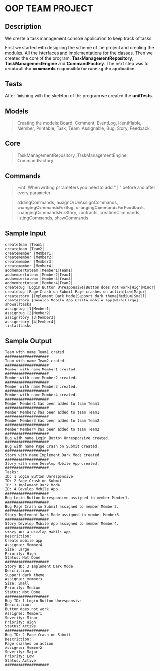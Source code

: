 # OOP TEAM PROJECT

## Description

We create a task management console application to keep track of tasks.

First we started with designing the scheme of the project and creating the modules. All the interfaces and implementations for the classes.
Then we created the core of the program. **TaskManagementRepository**, **TaskManagementEngine** and **CommandFactory**.
The next step was to create all the **commands** responsible for running the application.

## Tests

After finishing with the skeleton of the program we created the **unitTests**.

## Models

> Creating the models:
> Board,
> Comment,
> EventLog,
> Identifiable,
> Member,
> Printable,
> Task,
> Team,
> Assignable,
> Bug,
> Story,
> Feedback.

## Core

> TaskManagementRepository,
> TaskManagementEngine,
> CommandFactory.


## Commands

> Hint: When writing parameters you need to add " | " before and after every parameter.

> addingCommands,
> assignOrUnAssignCommands,
> changingCommandsForBug,
> changingCommandsForFeedback,
> changingCommandsForStory,
> contracts,
> creationCommands,
> listingCommands,
> showCommands


## Sample Input

```none
createteam |Team1|
createteam |Team2|
createmember |Member1|
createmember |Member2|
createmember |Member3|
createmember |Member4|
addmembertoteam |Member1|Team1|
addmembertoteam |Member2|Team1|
addmembertoteam |Member3|Team2|
addmembertoteam |Member4|Team2|
createbug |Login Button Unresponsive|Button does not work|High|Minor|
createbug |Page Crash on Submit|Page crashes on action|Low|Major|
createstory |Implement Dark Mode|Support dark theme|Medium|Small|
createstory |Develop Mobile App|Create mobile app|High|Large|
showalltasks
assignbug |1|Member1|
assignbug |2|Member2|
assignstory |3|Member3|
assignstory |4|Member4|
listalltasks
```

## Sample Output

```none
Team with name Team1 crated.
####################
Team with name Team2 crated.
####################
Member with name Member1 created.
####################
Member with name Member2 created.
####################
Member with name Member3 created.
####################
Member with name Member4 created.
####################
Member Member1 has been added to team Team1.
####################
Member Member2 has been added to team Team1.
####################
Member Member3 has been added to team Team2.
####################
Member Member4 has been added to team Team2.
####################
Bug with name Login Button Unresponsive created.
####################
Bug with name Page Crash on Submit created.
####################
Story with name Implement Dark Mode created.
####################
Story with name Develop Mobile App created.
####################
Tasks:
ID: 1 Login Button Unresponsive
ID: 2 Page Crash on Submit
ID: 3 Implement Dark Mode
ID: 4 Develop Mobile App
####################
Bug Login Button Unresponsive assigned to member Member1.
####################
Bug Page Crash on Submit assigned to member Member2.
####################
Story Implement Dark Mode assigned to member Member3.
####################
Story Develop Mobile App assigned to member Member4.
####################
Story ID: 4 Develop Mobile App
Description:
Create mobile app
Assignee: Member4
Size: Large
Priority: High
Status: Not Done
####################
Story ID: 3 Implement Dark Mode
Description:
Support dark theme
Assignee: Member3
Size: Small
Priority: Medium
Status: Not Done
####################
Bug ID: 1 Login Button Unresponsive
Description:
Button does not work
Assignee: Member1
Severity: Minor
Priority: High
Status: Active
####################
Bug ID: 2 Page Crash on Submit
Description:
Page crashes on action
Assignee: Member2
Severity: Major
Priority: Low
Status: Active
####################
```